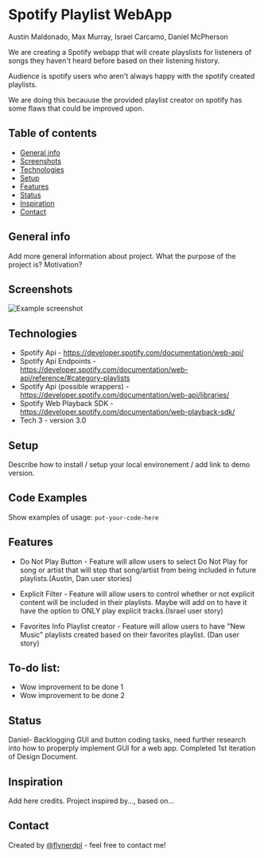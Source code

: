 # Spotify Playlist WebApp
Austin Maldonado, Max Murray, Israel Carcamo, Daniel McPherson

We are creating a Spotify webapp that will create playslists for listeners of songs they haven't heard before based on their listening history.

Audience is spotify users who aren't always happy with the spotify created playlists.

We are doing this becauuse the provided playlist creator on spotify has some flaws that could be improved upon.



## Table of contents
* [General info](#general-info)
* [Screenshots](#screenshots)
* [Technologies](#technologies)
* [Setup](#setup)
* [Features](#features)
* [Status](#status)
* [Inspiration](#inspiration)
* [Contact](#contact)

## General info
Add more general information about project. What the purpose of the project is? Motivation?

## Screenshots
![Example screenshot](./img/screenshot.png)

## Technologies
* Spotify Api - https://developer.spotify.com/documentation/web-api/
* Spotify Api Endpoints - https://developer.spotify.com/documentation/web-api/reference/#category-playlists
* Spotify Api (possible wrappers) - https://developer.spotify.com/documentation/web-api/libraries/
* Spotify Web Playback SDK - https://developer.spotify.com/documentation/web-playback-sdk/
* Tech 3 - version 3.0

## Setup
Describe how to install / setup your local environement / add link to demo version.

## Code Examples
Show examples of usage:
`put-your-code-here`

## Features
* Do Not Play Button - Feature will allow users to select Do Not Play for song or artist that will stop that song/artist from being included in future playlists.(Austin, Dan user stories)


* Explicit Filter - Feature will allow users to control whether or not explicit content will be included in their playlists. Maybe will add on to have it have the option to ONLY play explicit tracks.(Israel user story)


* Favorites Info Playlist creator - Feature will allow users to have "New Music" playlists created based on their favorites playlist. (Dan user story)

## To-do list:
* Wow improvement to be done 1
* Wow improvement to be done 2

## Status
Daniel-
Backlogging GUI and button coding tasks, need further research into how to properply implement GUI for a web app.
Completed 1st iteration of Design Document.

## Inspiration
Add here credits. Project inspired by..., based on...

## Contact
Created by [@flynerdpl](https://www.flynerd.pl/) - feel free to contact me!